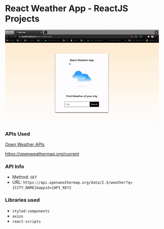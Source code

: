 # React Weather App - ReactJS Projects

![](weather.gif)

### APIs Used

[Open Weather APIs](https://openweathermap.org/)

https://openweathermap.org/current

### API Info

- Method: `GET`
- URL: `https://api.openweathermap.org/data/2.5/weather?q={CITY_NAME}&appid={API_KEY}`

### Libraries used

- `styled-components`
- `axios`
- `react-scripts`
